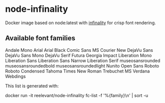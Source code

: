 # node-infinality

Docker image based on node:latest with [infinality](https://bohoomil.com/) for crisp font rendering.

## Available font families

  Andale Mono
  Arial
  Arial Black
  Comic Sans MS
  Courier New
  DejaVu Sans
  DejaVu Sans Mono
  DejaVu Serif
  Futura
  Georgia
  Impact
  Liberation Mono
  Liberation Sans
  Liberation Sans Narrow
  Liberation Serif
  museosansrounded
  museosansroundedbold
  museosansroundedlight
  Nunito
  Open Sans
  Roboto
  Roboto Condensed
  Tahoma
  Times New Roman
  Trebuchet MS
  Verdana
  Webdings

This list is generated with:

  docker run -it reelevant/node-infinality fc-list -f '%{family}\n' | sort -u




